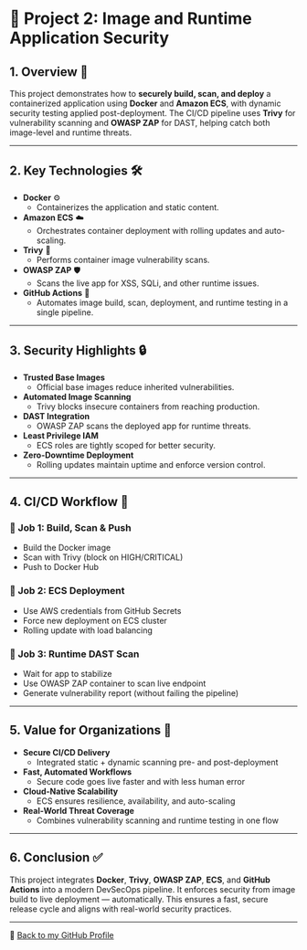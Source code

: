 # 🐳 Project 2: Image and Runtime Application Security

## 1. Overview 🚀
This project demonstrates how to **securely build, scan, and deploy** a containerized application using **Docker** and **Amazon ECS**, with dynamic security testing applied post-deployment. The CI/CD pipeline uses **Trivy** for vulnerability scanning and **OWASP ZAP** for DAST, helping catch both image-level and runtime threats.

---

## 2. Key Technologies 🛠
- **Docker** ⚙️  
  - Containerizes the application and static content.
- **Amazon ECS** ☁️  
  - Orchestrates container deployment with rolling updates and auto-scaling.
- **Trivy** 🔎  
  - Performs container image vulnerability scans.
- **OWASP ZAP** 🛡  
  - Scans the live app for XSS, SQLi, and other runtime issues.
- **GitHub Actions** 🤖  
  - Automates image build, scan, deployment, and runtime testing in a single pipeline.

---

## 3. Security Highlights 🔒
- **Trusted Base Images**  
  - Official base images reduce inherited vulnerabilities.
- **Automated Image Scanning**  
  - Trivy blocks insecure containers from reaching production.
- **DAST Integration**  
  - OWASP ZAP scans the deployed app for runtime threats.
- **Least Privilege IAM**  
  - ECS roles are tightly scoped for better security.
- **Zero-Downtime Deployment**  
  - Rolling updates maintain uptime and enforce version control.

---

## 4. CI/CD Workflow 🔄

### 🔧 Job 1: Build, Scan & Push
- Build the Docker image  
- Scan with Trivy (block on HIGH/CRITICAL)  
- Push to Docker Hub  

### 🚀 Job 2: ECS Deployment
- Use AWS credentials from GitHub Secrets  
- Force new deployment on ECS cluster  
- Rolling update with load balancing  

### 🧪 Job 3: Runtime DAST Scan
- Wait for app to stabilize  
- Use OWASP ZAP container to scan live endpoint  
- Generate vulnerability report (without failing the pipeline)

---

## 5. Value for Organizations 💼
- **Secure CI/CD Delivery**  
  - Integrated static + dynamic scanning pre- and post-deployment
- **Fast, Automated Workflows**  
  - Secure code goes live faster and with less human error
- **Cloud-Native Scalability**  
  - ECS ensures resilience, availability, and auto-scaling
- **Real-World Threat Coverage**  
  - Combines vulnerability scanning and runtime testing in one flow

---

## 6. Conclusion ✅
This project integrates **Docker**, **Trivy**, **OWASP ZAP**, **ECS**, and **GitHub Actions** into a modern DevSecOps pipeline. It enforces security from image build to live deployment — automatically. This ensures a fast, secure release cycle and aligns with real-world security practices.

---

🔗 [Back to my GitHub Profile](https://github.com/nfroze)